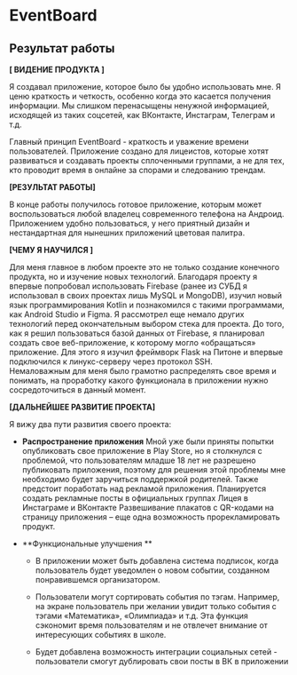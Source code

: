 # EventBoard

## Результат работы


**[ ВИДЕНИЕ ПРОДУКТА ]**

Я создавал приложение, которое было бы удобно использовать мне. Я ценю краткость и четкость, особенно когда это касается получения информации. Мы слишком перенасыщены ненужной информацией, исходящей из таких соцсетей, как ВКонтакте, Инстаграм, Телеграм и т.д. 

Главный принцип  EventBoard -   краткость и уважение времени пользователей. Приложение создано для лицеистов, которые хотят развиваться и создавать проекты сплоченными группами, а не для тех, кто проводит время в онлайне за спорами и следованию трендам.



**[РЕЗУЛЬТАТ РАБОТЫ]**

В конце работы получилось готовое приложение, которым может воспользоваться любой владелец современного телефона на Андроид. Приложением удобно пользоваться, у него приятный дизайн и нестандартная для нынешних приложений цветовая палитра.  

**[ЧЕМУ Я НАУЧИЛСЯ ]**

Для меня главное в любом проекте это не только создание конечного продукта, но и изучение новых технологий. Благодаря проекту я впервые попробовал использовать Firebase (ранее из СУБД я использовал в своих проектах лишь MySQL и MongoDB), изучил новый язык программирования Kotlin и познакомился с такими программами, как Android  Studio и Figma. 
Я рассмотрел еще немало других технологий перед окончательным выбором стека для проекта. До того, как я решил пользоваться базой данных от Firebase, я планировал создать свое веб-приложение, к которому могло «обращаться» приложение. Для этого я изучил фреймворк Flask на Питоне и впервые подключился к линукс-серверу через протокол SSH.  
Немаловажным для меня было грамотно распределять свое время и понимать, на проработку какого функционала в приложении нужно сосредоточиться в данный момент.

**[ДАЛЬНЕЙШЕЕ РАЗВИТИЕ ПРОЕКТА]**

Я вижу два пути развития своего проекта:

* **Распространение приложения**
Мной уже были приняты попытки опубликовать свое приложение в Play  Store, но я столкнулся с проблемой, что пользователям младше 18 лет не разрешено публиковать приложения, поэтому для решения этой проблемы мне необходимо будет заручиться поддержкой родителей. Также предстоит поработать над рекламой приложения. Планируется создать рекламные посты в официальных группах Лицея в Инстаграме и ВКонтакте
Развешивание плакатов с QR-кодами на страницу приложения – еще одна возможность прорекламировать продукт.

*  **Функциональные улучшения **
	* В приложении может быть добавлена система подписок, когда пользователь будет уведомлен о новом событии, созданном понравившемся организатором.  
  
	* Пользователи могут сортировать события по тэгам. Например, на экране пользователь при желании увидит только события с  тэгами «Математика», «Олимпиада» и т.д. Эта функция сэкономит время пользователям и не отвлечет внимание от интересующих событиях в школе.  
  
	* Будет добавлена возможность интеграции социальных сетей -  пользователи смогут дублировать свои посты в ВК в приложении